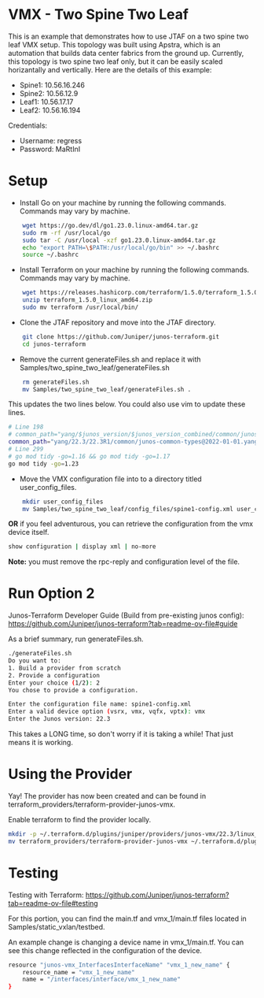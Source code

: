 # VMX - Two Spine Two Leaf

This is an example that demonstrates how to use JTAF on a two spine two leaf VMX setup. This topology was built using Apstra, which is an automation that builds data center fabrics from the ground up. Currently, this topology is two spine two leaf only, but it can be easily scaled horizantally and vertically. 
Here are the details of this example:
* Spine1: 10.56.16.246
* Spine2: 10.56.12.9
* Leaf1: 10.56.17.17
* Leaf2: 10.56.16.194

Credentials:
* Username: regress
* Password: MaRtInI


# Setup
* Install Go on your machine by running the following commands. Commands may vary by machine.
```bash
    wget https://go.dev/dl/go1.23.0.linux-amd64.tar.gz
    sudo rm -rf /usr/local/go
    sudo tar -C /usr/local -xzf go1.23.0.linux-amd64.tar.gz
    echo "export PATH=\$PATH:/usr/local/go/bin" >> ~/.bashrc
    source ~/.bashrc
```
* Install Terraform on your machine by running the following commands. Commands may vary by machine.
```bash
    wget https://releases.hashicorp.com/terraform/1.5.0/terraform_1.5.0_linux_amd64.zip
    unzip terraform_1.5.0_linux_amd64.zip
    sudo mv terraform /usr/local/bin/
```
* Clone the JTAF repository and move into the JTAF directory. 
```bash
    git clone https://github.com/Juniper/junos-terraform.git
    cd junos-terraform
```
* Remove the current generateFiles.sh and replace it with Samples/two_spine_two_leaf/generateFiles.sh
```bash
    rm generateFiles.sh
    mv Samples/two_spine_two_leaf/generateFiles.sh .
```
This updates the two lines below. You could also use vim to update these lines. 
```bash
# Line 198
# common_path="yang/$junos_version/$junos_version_combined/common/junos-common-types@2023-01-01.yang"
common_path="yang/22.3/22.3R1/common/junos-common-types@2022-01-01.yang"
# Line 299 
# go mod tidy -go=1.16 && go mod tidy -go=1.17
go mod tidy -go=1.23
```
* Move the VMX configuration file into to a directory titled user_config_files.
```bash
    mkdir user_config_files
    mv Samples/two_spine_two_leaf/config_files/spine1-config.xml user_config_files
```
**OR** if you feel adventurous, you can retrieve the configuration from the vmx device itself.
```bash
show configuration | display xml | no-more
```
**Note:** you must remove the rpc-reply and configuration level of the file. 

# Run Option 2
Junos-Terraform Developer Guide (Build from pre-existing junos config): https://github.com/Juniper/junos-terraform?tab=readme-ov-file#guide

As a brief summary, run generateFiles.sh.
```bash
./generateFiles.sh
Do you want to:
1. Build a provider from scratch
2. Provide a configuration
Enter your choice (1/2): 2
You chose to provide a configuration.

Enter the configuration file name: spine1-config.xml
Enter a valid device option (vsrx, vmx, vqfx, vptx): vmx
Enter the Junos version: 22.3
```
This takes a LONG time, so don't worry if it is taking a while! That just means it is working.

# Using the Provider 
Yay! The provider has now been created and can be found in terraform_providers/terraform-provider-junos-vmx. 

Enable terraform to find the provider locally. 
```bash
mkdir -p ~/.terraform.d/plugins/juniper/providers/junos-vmx/22.3/linux_amd64
mv terraform_providers/terraform-provider-junos-vmx ~/.terraform.d/plugins/juniper/providers/junos-vmx/22.3/darwin_arm64
```
# Testing 
Testing with Terraform: https://github.com/Juniper/junos-terraform?tab=readme-ov-file#testing

For this portion, you can find the main.tf and vmx_1/main.tf files located in Samples/static_vxlan/testbed.

An example change is changing a device name in vmx_1/main.tf. You can see this change reflected in the configuration of the device. 
```bash
resource "junos-vmx_InterfacesInterfaceName" "vmx_1_new_name" {
	resource_name = "vmx_1_new_name"
	name = "/interfaces/interface/vmx_1_new_name"
}
```